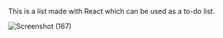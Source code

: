 This is a list made with React which can be used as a to-do list.

![Screenshot (167)](https://user-images.githubusercontent.com/62377061/149410322-29ccb846-fc56-434d-a4fd-32cb86f6288b.png)

